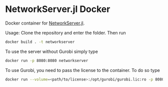 # NetworkServer.jl Docker

Docker container for [NetworkServer.jl](https://github.com/julianfritzsch/NetworkServer.jl).

Usage:
Clone the repository and enter the folder. Then run
```bash
docker build . -t networkserver
```
To use the server without Gurobi simply type
```bash
docker run -p 8080:8080 networkserver
```
To use Gurobi, you need to pass the license to the container.
To do so type
```bash
docker run --volume=<path/to/license>:/opt/gurobi/gurobi.lic:ro -p 8080:8080 networkserver
```
